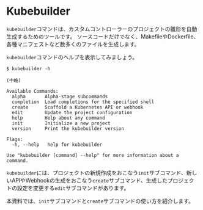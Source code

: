 # Kubebuilder

`kubebuilder`コマンドは、カスタムコントローラーのプロジェクトの雛形を自動生成するためのツールです。
ソースコードだけでなく、MakefileやDockerfile、各種マニフェストなど数多くのファイルを生成します。

`kubebuilder`コマンドのヘルプを表示してみましょう。

```console
$ kubebuilder -h

(中略)

Available Commands:
  alpha       Alpha-stage subcommands
  completion  Load completions for the specified shell
  create      Scaffold a Kubernetes API or webhook
  edit        Update the project configuration
  help        Help about any command
  init        Initialize a new project
  version     Print the kubebuilder version

Flags:
  -h, --help   help for kubebuilder

Use "kubebuilder [command] --help" for more information about a command.
```

`kubebuilder`には、プロジェクトの新規作成をおこなう`init`サブコマンド、新しいAPIやWebhookの生成をおこなう`create`サブコマンド、生成したプロジェクトの設定を変更する`edit`サブコマンドがあります。

本資料では、`init`サブコマンドと`create`サブコマンドの使い方を紹介します。

